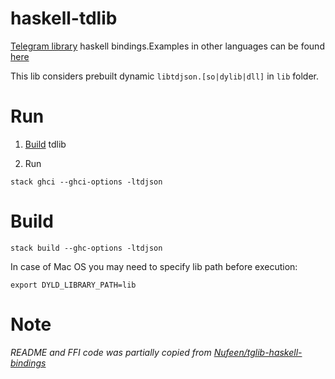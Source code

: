 # haskell-tdlib

[Telegram library](https://github.com/tdlib/td) haskell bindings.Examples in other languages can be found [here](https://github.com/tdlib/td/tree/master/example)

This lib considers prebuilt dynamic `libtdjson.[so|dylib|dll]` in `lib` folder.

# Run

1. [Build](https://github.com/tdlib/td#building) tdlib

2. Run
```
stack ghci --ghci-options -ltdjson
```

# Build

```
stack build --ghc-options -ltdjson
```

In case of Mac OS you may need to specify lib path before execution:

```
export DYLD_LIBRARY_PATH=lib
```

# Note

_README and FFI code was partially copied from [Nufeen/tglib-haskell-bindings](https://github.com/Nufeen/tglib-haskell-bindings)_